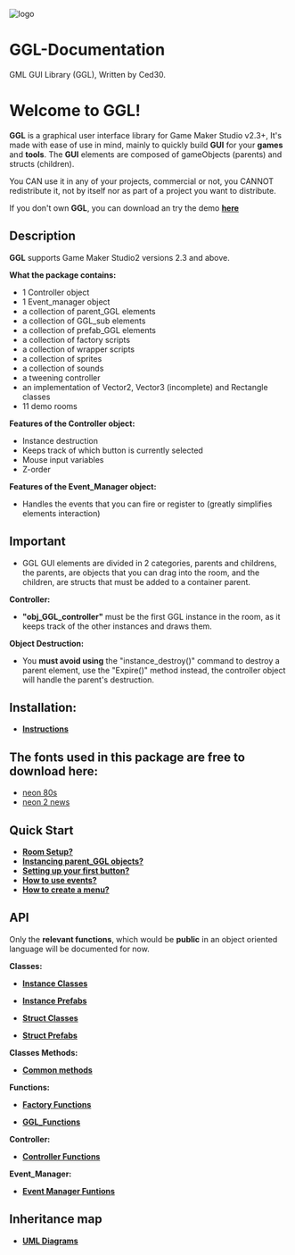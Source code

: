 ![logo](https://github.com/Ced30/GML-GUI-Library-GGL-Documentation/blob/main/Images/GGL_logo.png)

# GGL-Documentation

GML GUI Library (GGL), Written by Ced30.

# Welcome to GGL!

**GGL** is a graphical user interface library for Game Maker Studio v2.3+,
It's made with ease of use in mind, mainly to quickly build **GUI** for your **games** and **tools**. 
The **GUI** elements are composed of gameObjects (parents) and structs (children).

You CAN use it in any of your projects, commercial or not, you CANNOT redistribute it,
not by itself nor as part of a project you want to distribute.

If you don't own **GGL**, you can download an try the demo [**here**](https://github.com/Ced30/GGL-Documentation/tree/main/Demo)


## Description

**GGL** supports Game Maker Studio2 versions 2.3 and above. 

**What the package contains:**
- 1 Controller object
- 1 Event_manager object
- a collection of parent_GGL elements
- a collection of GGL_sub elements
- a collection of prefab_GGL elements
- a collection of factory scripts
- a collection of wrapper scripts
- a collection of sprites
- a collection of sounds
- a tweening controller
- an implementation of Vector2, Vector3 (incomplete) and Rectangle classes
- 11 demo rooms

**Features of the Controller object:**
- Instance destruction
- Keeps track of which button is currently selected
- Mouse input variables
- Z-order

**Features of the Event_Manager object:**
- Handles the events that you can fire or register to (greatly simplifies elements interaction)


## Important

- GGL GUI elements are divided in 2 categories, parents and childrens, the parents, are objects that you can drag into the room, and the children, are structs that must be added to a container parent.

**Controller:**
- **"obj_GGL_controller"** must be the first GGL instance in the room, as it keeps track of the other instances and draws them.


**Object Destruction:**
- You **must avoid using** the "instance_destroy()" command to destroy a parent element, use the "Expire()" method instead, the controller object will handle the parent's destruction.

## Installation:

- [**Instructions**](https://github.com/Ced30/GML-GUI-Library-GGL-Documentation/blob/main/Installation/instructions.md)


## The fonts used in this package are free to download here:
- [neon 80s](https://www.dafont.com/neon-80s.font)
- [neon 2 news](https://www.dafont.com/neon-2-news.font)


## Quick Start

- [**Room Setup?**](https://github.com/Ced30/GML-GUI-Library-GGL-Documentation/blob/main/Quick%20Start/Room_Setup.md)
- [**Instancing parent_GGL objects?**](https://github.com/Ced30/GML-GUI-Library-GGL-Documentation/blob/main/Quick%20Start/Instancing_parent_GGL%20objects.md)
- [**Setting up your first button?**](https://github.com/Ced30/GGL-Documentation/blob/main/Tutorial/Tutorial_First_Button.md)
- [**How to use events?**](https://github.com/Ced30/GGL-Documentation/blob/main/Tutorial/Tutorial_Events.md)
- [**How to create a menu?**](https://github.com/Ced30/GGL-Documentation/blob/main/Tutorial/Tutorial_Menus.md)

## API

Only the **relevant functions**, which would be **public** in an object oriented language will be documented for now.

**Classes:**

- [**Instance Classes**](https://github.com/Ced30/GML-GUI-Library-GGL-Documentation/blob/main/API/Instance%20Classes.md)

- [**Instance Prefabs**](https://github.com/Ced30/GML-GUI-Library-GGL-Documentation/blob/main/API/Instance%20Prefabs.md)

- [**Struct Classes**](https://github.com/Ced30/GML-GUI-Library-GGL-Documentation/blob/main/API/Struct%20Classes.md)

- [**Struct Prefabs**](https://github.com/Ced30/GML-GUI-Library-GGL-Documentation/blob/main/API/Struct_Prefabs.md)

**Classes Methods:**

- [**Common methods**](https://github.com/Ced30/GML-GUI-Library-GGL-Documentation/blob/main/API/Common_Methods.md)

**Functions:**

- [**Factory Functions**](https://github.com/Ced30/GML-GUI-Library-GGL-Documentation/blob/main/API/Factory%20Functions.md)

- [**GGL_Functions**](https://github.com/Ced30/GML-GUI-Library-GGL-Documentation/blob/main/API/GGL_Functions.md)

**Controller:**

- [**Controller Functions**](https://github.com/Ced30/GGL-Documentation/blob/main/API/Controller_Functions.md)

**Event_Manager:**

- [**Event Manager Funtions**](https://github.com/Ced30/GGL-Documentation/blob/main/API/Event_Manager_Functions.md)

## Inheritance map

- [**UML Diagrams**](https://github.com/Ced30/GML-GUI-Library-GGL-Documentation/blob/main/Diagrams/Inheritance.md)

